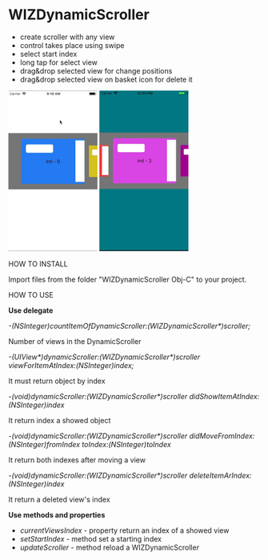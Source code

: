 # WIZDynamicScroller

- create scroller with any view
- control takes place using swipe
- select start index
- long tap for select view
- drag&drop selected view for change positions
- drag&drop selected view on basket icon for delete it

![](gifs/WIZDynamicScroller.gif) ![](gifs/WIZDynamicScrollerMoveAndDelete.gif)

HOW TO INSTALL

Import files from the folder "WIZDynamicScroller Obj-C" to your project. 

HOW TO USE

**Use delegate**

*-(NSInteger)countItemOfDynamicScroller:(WIZDynamicScroller\*)scroller;*

Number of views in the DynamicScroller

*-(UIView\*)dynamicScroller:(WIZDynamicScroller\*)scroller viewForItemAtIndex:(NSInteger)index;*

It must return object by index

*-(void)dynamicScroller:(WIZDynamicScroller\*)scroller didShowItemAtIndex:(NSInteger)index*

It return index a showed object

*-(void)dynamicScroller:(WIZDynamicScroller\*)scroller didMoveFromIndex:(NSInteger)fromIndex toIndex:(NSInteger)toIndex*

It return both indexes after moving a view

*-(void)dynamicScroller:(WIZDynamicScroller\*)scroller deleteItemArIndex:(NSInteger)index*

It return a deleted view's index 

**Use methods and properties**

- *currentViewsIndex* - property return an index of a showed view
- *setStartIndex* - method set a starting index
- *updateScroller* - method reload a WIZDynamicScroller